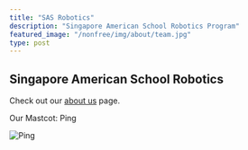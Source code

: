 ```yaml
---
title: "SAS Robotics"
description: "Singapore American School Robotics Program"
featured_image: "/nonfree/img/about/team.jpg"
type: post
---
```


## Singapore American School Robotics

Check out our [about us](/about) page.

Our Mastcot: Ping

![Ping](/nonfree/img/ping.svg)